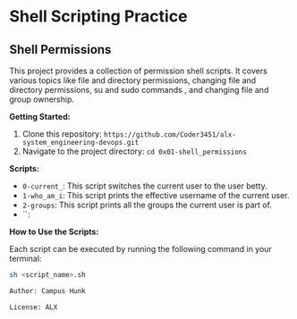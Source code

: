 # Shell Scripting Practice

## Shell Permissions

This project provides a collection of permission shell scripts. It covers various topics like file and directory permissions, changing file and directory permissions, su and sudo commands , and changing file and group ownership.

**Getting Started:**

1. Clone this repository: `https://github.com/Coder3451/alx-system_engineering-devops.git`
2. Navigate to the project directory: `cd 0x01-shell_permissions`

**Scripts:**

* `0-current_`: This script switches the current user to the user betty.
* `1-who_am_i`: This script prints the effective username of the current user.
* `2-groups`: This script prints all the groups the current user is part of.
* ``:

**How to Use the Scripts:**

Each script can be executed by running the following command in your terminal:

```bash
sh <script_name>.sh

Author: Campus Hunk

License: ALX
